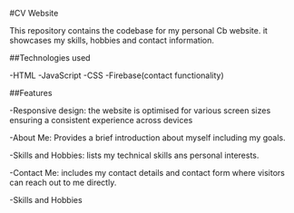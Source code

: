 #CV Website

This repository contains the codebase for my personal Cb website. it showcases my skills, hobbies and contact information.

##Technologies used

-HTML
-JavaScript
-CSS
-Firebase(contact functionality)

##Features

-Responsive design: the website is optimised for various screen sizes ensuring a consistent experience across devices 

-About Me: Provides a brief introduction about myself including my goals.

-Skills and Hobbies: lists my technical skills ans personal interests.

-Contact Me: includes my contact details and contact form where visitors can reach out to me directly.


-Skills and Hobbies 
